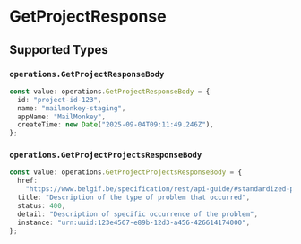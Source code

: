 # GetProjectResponse


## Supported Types

### `operations.GetProjectResponseBody`

```typescript
const value: operations.GetProjectResponseBody = {
  id: "project-id-123",
  name: "mailmonkey-staging",
  appName: "MailMonkey",
  createTime: new Date("2025-09-04T09:11:49.246Z"),
};
```

### `operations.GetProjectProjectsResponseBody`

```typescript
const value: operations.GetProjectProjectsResponseBody = {
  href:
    "https://www.belgif.be/specification/rest/api-guide/#standardized-problem-types",
  title: "Description of the type of problem that occurred",
  status: 400,
  detail: "Description of specific occurrence of the problem",
  instance: "urn:uuid:123e4567-e89b-12d3-a456-426614174000",
};
```

